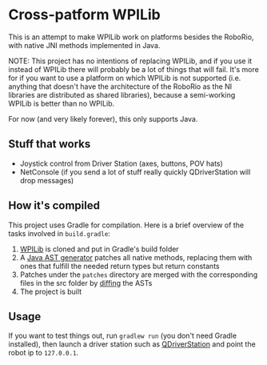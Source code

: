 # Cross-patform WPILib

This is an attempt to make WPILib work on platforms besides the RoboRio, with native JNI methods implemented in Java.

NOTE: This project has no intentions of replacing WPILib, and if you use it instead of WPILib there will probably be a lot of things that will fail. It's more for if you want to use a platform on which WPILib is not supported (i.e. anything that doesn't have the architecture of the RoboRio as the NI libraries are distributed as shared libraries), because a semi-working WPILib is better than no WPILib.

For now (and very likely forever), this only supports Java.

## Stuff that works

* Joystick control from Driver Station (axes, buttons, POV hats)
* NetConsole (if you send a lot of stuff really quickly QDriverStation will drop messages)

## How it's compiled

This project uses Gradle for compilation. Here is a brief overview of the tasks involved in `build.gradle`:

1. [WPILib](github.com/wpilibsuite/allwpilib) is cloned  and put in Gradle's build folder
2. A [Java AST generator](https://github.com/javaparser/javaparser) patches all  native methods, replacing them with ones that fulfill the  needed return types but return constants
3. Patches under the `patches` directory are merged with the corresponding files in the src folder by [diffing](https://github.com/SQiShER/java-object-diff) the ASTs
4. The project is built

## Usage

If you want to test things out, run `gradlew run` (you don't need Gradle installed), then launch a driver station such as [QDriverStation](https://github.com/FRC-Utilities/QDriverStation) and point the robot ip to `127.0.0.1`.
